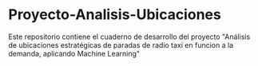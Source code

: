 # Proyecto-Analisis-Ubicaciones
Este repositorio contiene el cuaderno de desarrollo del proyecto "Análisis de ubicaciones estratégicas de paradas de radio taxi en funcion a la demanda, aplicando Machine Learning"
